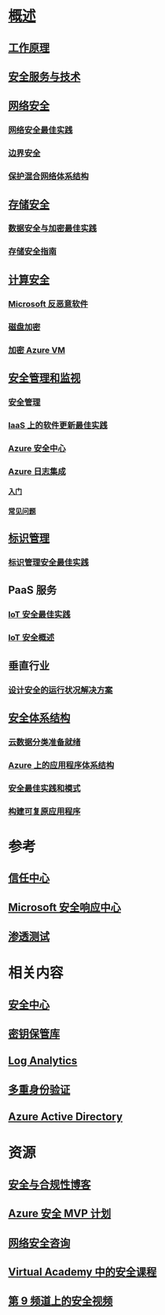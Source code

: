 # [概述](security-get-started-overview.md)
## [工作原理](azure-security-getting-started.md)
## [安全服务与技术](azure-security-services-technologies.md)
## [网络安全](security-network-overview.md)
### [网络安全最佳实践](azure-security-network-security-best-practices.md)
### [边界安全](../best-practices-network-security.md?toc=%2fazure%2fsecurity%2ftoc.json)
### [保护混合网络体系结构](../guidance/guidance-iaas-ra-secure-vnet-hybrid.md?toc=%2fazure%2fsecurity%2ftoc.json)
## [存储安全](security-storage-overview.md)
### [数据安全与加密最佳实践](azure-security-data-encryption-best-practices.md)
### [存储安全指南](../storage/storage-security-guide.md?toc=%2fazure%2fsecurity%2ftoc.json)
## [计算安全](security-virtual-machines-overview.md)
### [Microsoft 反恶意软件](azure-security-antimalware.md)
### [磁盘加密](azure-security-disk-encryption.md)
### [加密 Azure VM](../security-center/security-center-disk-encryption.md?toc=%2fazure%2fsecurity%2ftoc.json)
## [安全管理和监视](security-management-and-monitoring-overview.md)
### [安全管理](azure-security-management.md)
### [IaaS 上的软件更新最佳实践](azure-security-best-practices-software-updates-iaas.md)
### [Azure 安全中心](../security-center/security-center-intro.md?toc=%2fazure%2fsecurity%2ftoc.json)
### [Azure 日志集成](security-azure-log-integration-overview.md)
#### [入门](security-azure-log-integration-get-started.md)
#### [常见问题](security-azure-log-integration-faq.md)
## [标识管理](security-identity-management-overview.md)
### [标识管理安全最佳实践](azure-security-identity-management-best-practices.md)
## PaaS 服务
### [IoT 安全最佳实践](azure-security-iot-best-practices.md)
### [IoT 安全概述](security-internet-of-things-overview.md)
## 垂直行业
### [设计安全的运行状况解决方案](security-health-care-solution.md)
## [安全体系结构](azure-security-architecture-overview.md)
### [云数据分类准备就绪](azure-security-data-classification.md)
### [Azure 上的应用程序体系结构](security-application-architecture-on-azure.md)
### [安全最佳实践和模式](security-best-practices-and-patterns.md)
### [构建可复原应用程序](../resiliency/resiliency-disaster-recovery-high-availability-azure-applications.md?toc=%2fazure%2fsecurity%2ftoc.json)

# 参考
## [信任中心](security-microsoft-trust-center.md)
## [Microsoft 安全响应中心](azure-security-response-center.md)
## [渗透测试](azure-security-pen-testing.md)

# 相关内容
## [安全中心](../security-center/security-center-intro.md?toc=%2fazure%2fsecurity-center%2ftoc.json)
## [密钥保管库](../key-vault/key-vault-whatis.md)
## [Log Analytics](../log-analytics/log-analytics-overview.md)
## [多重身份验证](../multi-factor-authentication/multi-factor-authentication.md)
## [Azure Active Directory](../active-directory/active-directory-whatis.md)

# 资源
## [安全与合规性博客](http://blogs.msdn.com/b/azuresecurity/)
## [Azure 安全 MVP 计划](azure-security-mvp.md)
## [网络安全咨询](azure-security-cyber-services.md)
## [Virtual Academy 中的安全课程](security-microsoft-virtual-academy.md)
## [第 9 频道上的安全视频](security-channel-nine.md)

<!--HONumber=Nov16_HO2-->


